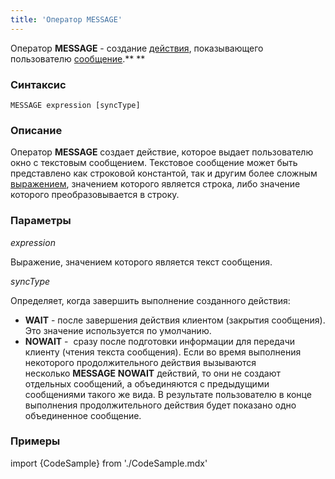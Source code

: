 ```yaml
---
title: 'Оператор MESSAGE'
---
```


Оператор **MESSAGE** - создание [действия](Действия.md), показывающего пользователю [сообщение](Показ_сообщения_MESSAGE_ASK.md).** **

### Синтаксис

    MESSAGE expression [syncType]

### Описание

Оператор **MESSAGE** создает действие, которое выдает пользователю окно с текстовым сообщением. Текстовое сообщение может быть представлено как строковой константой, так и другим более сложным [выражением](Выражения.md), значением которого является строка, либо значение которого преобразовывается в строку.

### Параметры

*expression*

Выражение, значением которого является текст сообщения.

*syncType*

Определяет, когда завершить выполнение созданного действия:

-   **WAIT** - после завершения действия клиентом (закрытия сообщения). Это значение используется по умолчанию.
-   **NOWAIT** -  сразу после подготовки информации для передачи клиенту (чтения текста сообщения). Если во время выполнения некоторого продолжительного действия вызываются несколько **MESSAGE** **NOWAIT** действий, то они не создают отдельных сообщений, а объединяются с предыдущими сообщениями такого же вида. В результате пользователю в конце выполнения продолжительного действия будет показано одно объединенное сообщение.

### Примеры


import {CodeSample} from './CodeSample.mdx'

<CodeSample url="https://ru-documentation.lsfusion.org/sample?file=ActionSample&block=message"/>

  
